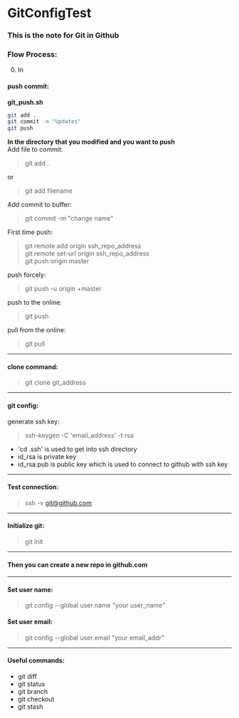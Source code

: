 # GitConfigTest

### This is the note for Git in Github
### Flow Process:
0. In 
#### push commit: <br>
<b>git_push.sh</b><br>
```bash
git add .
git commit -m "Updates"
git push
```

<b>In the directory that you modified and you want to push</b><br>
Add file to commit: <br>	
> git add . <br>
	
or 	<br>

> 	git add filename 

Add commit to buffer: 	<br>

> 	git commit -m "change name"

First time push:<br>	

> 	git remote add origin ssh_repo_address <br>
> 	git remote set-url origin ssh_repo_address <br>
> 	git push origin master <br>

push forcely:	<br>	

> 	git push -u origin +master

push to the online: 	<br>

> 	git push

pull from the online:	<br>

> 	git pull
------
#### clone command:<br>
> git clone git_address<br>
------
#### git config:<br>
generate ssh key: 
>	ssh-keygen -C 'email_address' -t rsa<br>
* 'cd .ssh' is used to get into ssh directory<br>
* id_rsa is private key<br>
* id_rsa.pub is public key which is used to connect to github with ssh key<br>
------
#### Test connection: 
> ssh -v git@github.com<br>
------
#### Initialize git: 
> git init<br>
------
#### Then you can create a new repo in github.com<br>
------
#### Set user name: 
> git config --global user.name "your user_name"<br>
#### Set user email: 
> git config --global user.email "your email_addr"<br>
------
#### Useful commands:<br>
* git diff<br>
* git status<br>
* git branch<br>
* git checkout<br>
* git stash<br>


